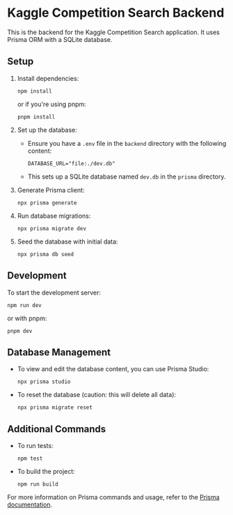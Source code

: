 # Kaggle Competition Search Backend

This is the backend for the Kaggle Competition Search application. It uses Prisma ORM with a SQLite database.

## Setup

1. Install dependencies:
   ```
   npm install
   ```
   or if you're using pnpm:
   ```
   pnpm install
   ```

2. Set up the database:
   - Ensure you have a `.env` file in the `backend` directory with the following content:
     ```
     DATABASE_URL="file:./dev.db"
     ```
   - This sets up a SQLite database named `dev.db` in the `prisma` directory.

3. Generate Prisma client:
   ```
   npx prisma generate
   ```

4. Run database migrations:
   ```
   npx prisma migrate dev
   ```

5. Seed the database with initial data:
   ```
   npx prisma db seed
   ```

## Development

To start the development server:
```
npm run dev
```
or with pnpm:
```
pnpm dev
```

## Database Management

- To view and edit the database content, you can use Prisma Studio:
  ```
  npx prisma studio
  ```

- To reset the database (caution: this will delete all data):
  ```
  npx prisma migrate reset
  ```

## Additional Commands

- To run tests:
  ```
  npm test
  ```

- To build the project:
  ```
  npm run build
  ```

For more information on Prisma commands and usage, refer to the [Prisma documentation](https://www.prisma.io/docs/).